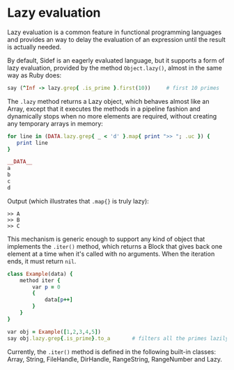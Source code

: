 # Lazy evaluation

Lazy evaluation is a common feature in functional programming languages and provides an way to delay the evaluation of an expression until the result is actually needed.

By default, Sidef is an eagerly evaluated language, but it supports a form of lazy evaluation, provided by the method `Object.lazy()`, almost in the same way as Ruby does:

```ruby
say (^Inf -> lazy.grep{ .is_prime }.first(10))     # first 10 primes
```

The `.lazy` method returns a Lazy object, which behaves almost like an Array, except that it executes the methods in a pipeline fashion and dynamically stops when no more elements are required, without creating any temporary arrays in memory:

```ruby
for line in (DATA.lazy.grep{ _ < 'd' }.map{ print ">> "; .uc }) {
   print line
}

__DATA__
a
b
c
d
```

Output (which illustrates that `.map{}` is truly lazy):

```text
>> A
>> B
>> C
```

This mechanism is generic enough to support any kind of object that implements the `.iter()` method, which returns a Block that gives back one element at a time when it's called with no arguments. When the iteration ends, it must return `nil`.

```ruby
class Example(data) {
    method iter {
        var p = 0
        {
            data[p++]
        }
    }
}

var obj = Example([1,2,3,4,5])
say obj.lazy.grep{.is_prime}.to_a       # filters all the primes lazily
```

Currently, the `.iter()` method is defined in the following built-in classes: Array, String, FileHandle, DirHandle, RangeString, RangeNumber and Lazy.
